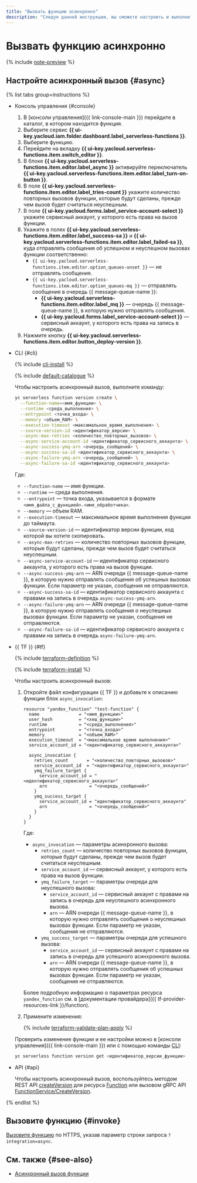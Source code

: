```yaml
---
title: "Вызвать функцию асинхронно"
description: "Следуя данной инструкции, вы сможете настроить и выполнить асинхронный вызов функции."
---
```


# Вызвать функцию асинхронно

{% include [note-preview](../../../_includes/note-preview.md) %}

## Настройте асинхронный вызов {#async}

{% list tabs group=instructions %}

- Консоль управления {#console}
    
    1. В [консоли управления]({{ link-console-main }}) перейдите в каталог, в котором находится функция.
    1. Выберите сервис **{{ ui-key.yacloud.iam.folder.dashboard.label_serverless-functions }}**.
    1. Выберите функцию.
    1. Перейдите на вкладку **{{ ui-key.yacloud.serverless-functions.item.switch_editor }}**.
    1. В блоке **{{ ui-key.yacloud.serverless-functions.item.editor.label_async }}** активируйте переключатель **{{ ui-key.yacloud.serverless-functions.item.editor.label_turn-on-button }}**.
    1. В поле **{{ ui-key.yacloud.serverless-functions.item.editor.label_tries-count }}** укажите количество повторных вызовов функции, которые будут сделаны, прежде чем вызов будет считаться неуспешным.
    1. В поле **{{ ui-key.yacloud.forms.label_service-account-select }}** укажите сервисный аккаунт, у которого есть права на вызов функции.
    1. Укажите в полях **{{ ui-key.yacloud.serverless-functions.item.editor.label_success-sa }}** и **{{ ui-key.yacloud.serverless-functions.item.editor.label_failed-sa }}**, куда отправлять сообщения об успешном и неуспешном вызовах функции соответственно:
        * `{{ ui-key.yacloud.serverless-functions.item.editor.option_queues-unset }}` — не отправлять сообщения.
        * `{{ ui-key.yacloud.serverless-functions.item.editor.option_queues-mq }}` — отправлять сообщения в очередь {{ message-queue-name }}:
            * **{{ ui-key.yacloud.serverless-functions.item.editor.label_mq }}** — очередь {{ message-queue-name }}, в которую нужно отправлять сообщения.
            * **{{ ui-key.yacloud.forms.label_service-account-select }}** — сервисный аккаунт, у которого есть права на запись в очередь.
    1. Нажмите кнопку **{{ ui-key.yacloud.serverless-functions.item.editor.button_deploy-version }}**.

- CLI {#cli}

    {% include [cli-install](../../../_includes/cli-install.md) %}

    {% include [default-catalogue](../../../_includes/default-catalogue.md) %}

    Чтобы настроить асинхронный вызов, выполните команду:

    ```bash
    yc serverless function version create \
      --function-name=<имя_функции> \
      --runtime <среда_выполнения> \
      --entrypoint <точка_входа> \
      --memory <объем_RAM> \
      --execution-timeout <максимальное_время_выполнения> \
      --source-version-id <идентификатор_версии> \
      --async-max-retries <количество_повторных_вызовов> \
      --async-service-account-id <идентификатор_сервисного_аккаунта> \
      --async-success-ymq-arn <очередь_сообщений> \
      --async-success-sa-id <идентификатор_сервисного_аккаунта> \
      --async-failure-ymq-arn <очередь_сообщений> \
      --async-failure-sa-id <идентификатор_сервисного_аккаунта>
    ```

    Где:

    * `--function-name` — имя функции.
    * `--runtime` — среда выполнения.
    * `--entrypoint` — точка входа, указывается в формате `<имя_файла_с_функцией>.<имя_обработчика>`.
    * `--memory` — объем RAM.
    * `--execution-timeout` — максимальное время выполнения функции до таймаута.
    * `--source-version-id` — идентификатор версии функции, код которой вы хотите скопировать.
    * `--async-max-retries` — количество повторных вызовов функции, которые будут сделаны, прежде чем вызов будет считаться неуспешным.
    * `--async-service-account-id` — идентификатор сервисного аккаунта, у которого есть права на вызов функции.
    * `--async-success-ymq-arn` — ARN очереди {{ message-queue-name }}, в которую нужно отправлять сообщения об успешных вызовах функции. Если параметр не указан, сообщения не отправляются.
    * `--async-success-sa-id` — идентификатор сервисного аккаунта с правами на запись в очередь `async-success-ymq-arn`.
    * `--async-failure-ymq-arn` — ARN очереди {{ message-queue-name }}, в которую нужно отправлять сообщения о неуспешных вызовах функции. Если параметр не указан, сообщения не отправляются.
    * `--async-failure-sa-id` — идентификатор сервисного аккаунта с правами на запись в очередь `async-failure-ymq-arn`.

- {{ TF }} {#tf}

  {% include [terraform-definition](../../../_tutorials/_tutorials_includes/terraform-definition.md) %}

  {% include [terraform-install](../../../_includes/terraform-install.md) %}

  Чтобы настроить асинхронный вызов:

  1. Откройте файл конфигурации {{ TF }} и добавьте к описанию функции блок `async_invocation`:

     ```hcl
     resource "yandex_function" "test-function" {
       name               = "<имя_функции>"
       user_hash          = "<хеш_функции>"
       runtime            = "<среда_выполнения>"
       entrypoint         = "<точка_входа>"
       memory             = "<объем_RAM>"
       execution_timeout  = "<максимальное время выполнения>"
       service_account_id = "<идентификатор_сервисного_аккаунта>"

       async_invocation {
         retries_count       = "<количество_повторных_вызовов>"
         service_account_id  = "<идентификатор_сервисного_аккаунта>"
         ymq_failure_target {
           service_account_id = "<идентификатор_сервисного_аккаунта>"
           arn                = "<очередь_сообщений>"
         }
         ymq_success_target {
           service_account_id = "идентификатор_сервисного_аккаунта"
           arn                = "<очередь_сообщений>"
         }
       }
     }
     ```

     Где:
     
     * `async_invocation` — параметры асинхронного вызова:
       * `retries_count` — количество повторных вызовов функции, которые будут сделаны, прежде чем вызов будет считаться неуспешным.
       * `service_account_id` — сервисный аккаунт, у которого есть права на вызов функции.
       * `ymq_failure_target` — параметры очереди для неуспешного вызова:
         * `service_account_id` — сервисный аккаунт с правами на запись в очередь для неуспешного асинхронного вызова.
         * `arn` — ARN очереди {{ message-queue-name }}, в которую нужно отправлять сообщения о неуспешных вызовах функции. Если параметр не указан, сообщения не отправляются.
       * `ymq_success_target` — параметры очереди для успешного вызова:
         * `service_account_id` — сервисный аккаунт с правами на запись в очередь для успешного асинхронного вызова.
         * `arn` — ARN очереди {{ message-queue-name }}, в которую нужно отправлять сообщения об успешных вызовах функции. Если параметр не указан, сообщения не отправляются.

     Более подробную информацию о параметрах ресурса `yandex_function` см. в [документации провайдера]({{ tf-provider-resources-link }}/function).

  1. Примените изменения:

     {% include [terraform-validate-plan-apply](../../../_tutorials/_tutorials_includes/terraform-validate-plan-apply.md) %}

  Проверить изменение функции и ее настройки можно в [консоли управления]({{ link-console-main }}) или с помощью команды [CLI](../../../cli/quickstart.md):

  ```bash
  yc serverless function version get <идентификатор_версии_функции>
  ```

- API {#api}

    Чтобы настроить асинхронный вызов, воспользуйтесь методом REST API [createVersion](../../functions/api-ref/Function/createVersion.md) для ресурса [Function](../../functions/api-ref/Function/index.md) или вызовом gRPC API [FunctionService/CreateVersion](../../functions/api-ref/grpc/function_service.md#CreateVersion).

{% endlist %}

## Вызовите функцию {#invoke}

[Вызовите функцию](function-invoke.md) по HTTPS, указав параметр строки запроса `?integration=async`.

## См. также {#see-also}

* [Асинхронный вызов функции](../../concepts/function-invoke-async.md)
